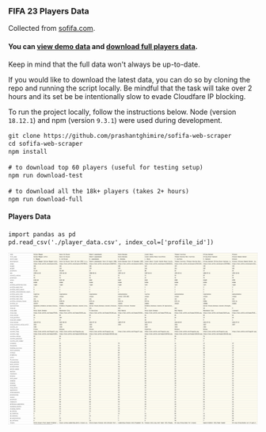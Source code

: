 ### FIFA 23 Players Data

Collected from [sofifa.com](https://sofifa.com).
#### You can [view demo data](./output/player_data_test.csv) and [download full players data](./output/player_data_full.csv).
Keep in mind that the full data won't always be up-to-date.

If you would like to download the latest data, you can do so by cloning the repo and running the script locally. 
Be mindful that the task will take over 2 hours and its set be be intentionally slow to evade Cloudfare IP blocking.

To run the project locally, follow the instructions below.
Node (version `18.12.1`) and npm (version `9.3.1`) were used during development.

```
git clone https://github.com/prashantghimire/sofifa-web-scraper
cd sofifa-web-scraper
npm install

# to download top 60 players (useful for testing setup)
npm run download-test

# to download all the 18k+ players (takes 2+ hours)
npm run download-full
```


#### Players Data

```
import pandas as pd
pd.read_csv('./player_data.csv', index_col=['profile_id'])
```

<img src="images/player_data.png"  alt="Basic"/>
